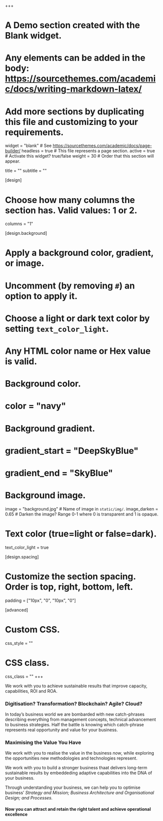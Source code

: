 +++
# A Demo section created with the Blank widget.
# Any elements can be added in the body: https://sourcethemes.com/academic/docs/writing-markdown-latex/
# Add more sections by duplicating this file and customizing to your requirements.

widget = "blank"  # See https://sourcethemes.com/academic/docs/page-builder/
headless = true  # This file represents a page section.
active = true  # Activate this widget? true/false
weight = 30  # Order that this section will appear.

title = ""
subtitle = ""

[design]
  # Choose how many columns the section has. Valid values: 1 or 2.
  columns = "1"

[design.background]
  # Apply a background color, gradient, or image.
  #   Uncomment (by removing `#`) an option to apply it.
  #   Choose a light or dark text color by setting `text_color_light`.
  #   Any HTML color name or Hex value is valid.

  # Background color.
  # color = "navy"
  
  # Background gradient.
  # gradient_start = "DeepSkyBlue"
  # gradient_end = "SkyBlue"
  
  # Background image.
  image = "background.jpg"  # Name of image in `static/img/`.
  image_darken = 0.65  # Darken the image? Range 0-1 where 0 is transparent and 1 is opaque.

  # Text color (true=light or false=dark).
  text_color_light = true

[design.spacing]
  # Customize the section spacing. Order is top, right, bottom, left.
  padding = ["10px", "0", "10px", "0"]

[advanced]
 # Custom CSS. 
 css_style = ""
 
 # CSS class.
 css_class = ""
+++

We work with you to achieve sustainable results that improve capacity, capabilities, ROI and ROA.

### Digitisation? Transformation? Blockchain? Agile? Cloud?

In today’s business world we are bombarded with new catch-phrases describing everything from management concepts, technical advancement to business strategies. Half the battle is knowing which catch-phrase represents real opportunity and value for your business.

### Maximising the Value You Have

We work with you to realise the value in the business *now*, while exploring the opportunities new methodologies and technologies represent.

We work with you to build a stronger business thaat delivers long-term sustainable results by embeddeding adaptive capabilities into the DNA of your business.

Through understanding your business, we can help you to optimise business’ *Strategy and Mission; Business Architecture and Organisational Design; and Processes.*

#### Now you can attract and retain the right talent and achieve operational excellence
